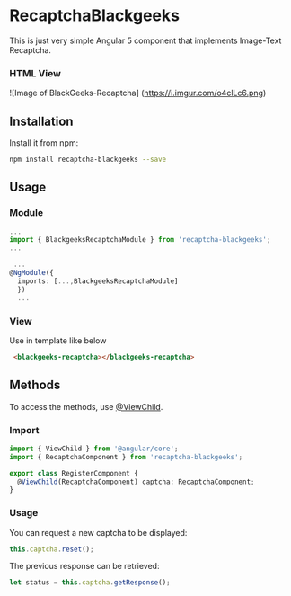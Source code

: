 # RecaptchaBlackgeeks

This is just very simple Angular 5 component that implements Image-Text Recaptcha.

### HTML View
![Image of BlackGeeks-Recaptcha]
(https://i.imgur.com/o4clLc6.png)

Installation
--------------------------------------

Install it from npm:

```bash
npm install recaptcha-blackgeeks --save
```


## Usage

### Module

```typescript
...
import { BlackgeeksRecaptchaModule } from 'recaptcha-blackgeeks';
...
```

```typescript
 ...
@NgModule({
  imports: [...,BlackgeeksRecaptchaModule]
  })
  ...
```

### View

Use in template like below

```html
 <blackgeeks-recaptcha></blackgeeks-recaptcha>
```


## Methods

To access the methods, use [@ViewChild](https://angular.io/docs/ts/latest/api/core/index/ViewChild-decorator.html).

### Import
```typescript
import { ViewChild } from '@angular/core';
import { RecaptchaComponent } from 'recaptcha-blackgeeks';

export class RegisterComponent {
  @ViewChild(RecaptchaComponent) captcha: RecaptchaComponent;
}
```


### Usage
You can request a new captcha to be displayed:
```typescript
this.captcha.reset();
```

The previous response can be retrieved:
```typescript
let status = this.captcha.getResponse();
```
